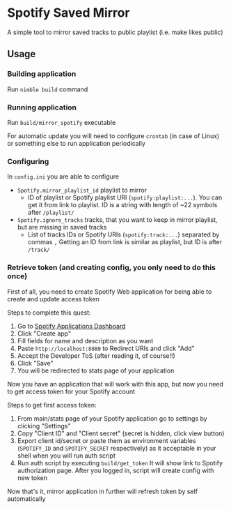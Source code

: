 # Spotify Saved Mirror
A simple tool to mirror saved tracks to public playlist (i.e. make likes public)

## Usage

### Building application
Run `nimble build` command

### Running application
Run `build/mirror_spotify` executable

For automatic update you will need to configure `crontab` (in case of Linux) or something else to run application periodically

### Configuring
In `config.ini` you are able to configure
 * `Spotify.mirror_playlist_id` playlist to mirror
   * ID of playlist or Spotify playlist URI (`spotify:playlist:...`). You can get it from link to playlist. ID is a string with length of ~22 symbols after `/playlist/`
 * `Spotify.ignore_tracks` tracks, that you want to keep in mirror playlist, but are missing in saved tracks
   * List of tracks IDs or Spotify URIs (`spotify:track:...`) separated by commas `,` Getting an ID from link is similar as playlist, but ID is after `/track/`

### Retrieve token (and creating config, you only need to do this once)
First of all, you need to create Spotify Web application for being able to create and update access token

Steps to complete this quest:
1. Go to [Spotify Applications Dashboard](https://developer.spotify.com/dashboard)
2. Click "Create app"
3. Fill fields for name and description as you want
4. Paste `http://localhost:8080` to Redirect URIs and click "Add"
5. Accept the Developer ToS (after reading it, of course!!)
6. Click "Save"
7. You will be redirected to stats page of your application

Now you have an application that will work with this app, but now you need to get access token for your Spotify account

Steps to get first access token:
1. From main/stats page of your Spotify application go to settings by clicking "Settings"
2. Copy "Client ID" and "Client secret" (secret is hidden, click view button)
3. Export client id/secret or paste them as environment variables (`SPOTIFY_ID` and `SPOTIFY_SECRET` respectively) as it acceptable in your shell when you will run auth script
4. Run auth script by executing `build/get_token` It will show link to Spotify authorization page. After you logged in, script will create config with new token

Now that's it, mirror application in further will refresh token by self automatically